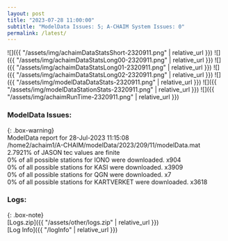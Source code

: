 ```yaml
---
layout: post
title: "2023-07-28 11:00:00"
subtitle: "ModelData Issues: 5; A-CHAIM System Issues: 0"
permalink: /latest/
---
```


![]({{ "/assets/img/achaimDataStatsShort-2320911.png" | relative_url }})
![]({{ "/assets/img/achaimDataStatsLong00-2320911.png" | relative_url }})
![]({{ "/assets/img/achaimDataStatsLong01-2320911.png" | relative_url }})
![]({{ "/assets/img/achaimDataStatsLong02-2320911.png" | relative_url }})
![]({{ "/assets/img/modelDataDataStats-2320911.png" | relative_url }})
![]({{ "/assets/img/modelDataStationStats-2320911.png" | relative_url }})
![]({{ "/assets/img/achaimRunTime-2320911.png" | relative_url }})


### ModelData Issues:  
  
{: .box-warning}  
 ModelData report for 28-Jul-2023 11:15:08   
 /home2/achaim1/A-CHAIM/modelData/2023/209/11/modelData.mat   
 2.7921% of JASON tec values are finite   
 0% of all possible stations for IONO were downloaded. x904   
 0% of all possible stations for KASI were downloaded. x3909   
 0% of all possible stations for QGN were downloaded. x7   
 0% of all possible stations for KARTVERKET were downloaded. x3618   
  


### Logs:  
  
{: .box-note}  
[Logs.zip]({{ "/assets/other/logs.zip" | relative_url }})  
[Log Info]({{ "/logInfo" | relative_url }})  
